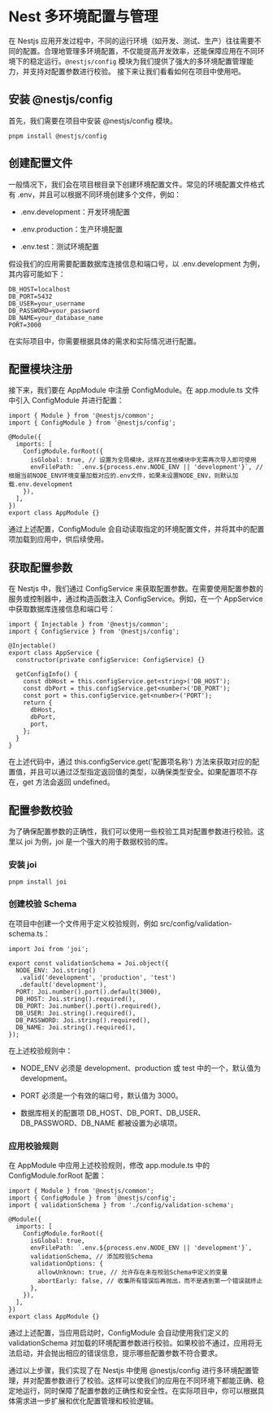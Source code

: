 # Nest 多环境配置与管理

在 Nestjs 应用开发过程中，不同的运行环境（如开发、测试、生产）往往需要不同的配置。合理地管理多环境配置，不仅能提高开发效率，还能保障应用在不同环境下的稳定运行。`@nestjs/config` 模块为我们提供了强大的多环境配置管理能力，并支持对配置参数进行校验。 接下来让我们看看如何在项目中使用吧。

## 安装 @nestjs/config

首先，我们需要在项目中安装 @nestjs/config 模块。

```
pnpm install @nestjs/config
```

## 创建配置文件

一般情况下，我们会在项目根目录下创建环境配置文件。常见的环境配置文件格式有 .env，并且可以根据不同环境创建多个文件，例如：

- .env.development：开发环境配置

- .env.production：生产环境配置

- .env.test：测试环境配置

假设我们的应用需要配置数据库连接信息和端口号，以 .env.development 为例，其内容可能如下：

```
DB_HOST=localhost
DB_PORT=5432
DB_USER=your_username
DB_PASSWORD=your_password
DB_NAME=your_database_name
PORT=3000
```

在实际项目中，你需要根据具体的需求和实际情况进行配置。

## 配置模块注册

接下来，我们要在 AppModule 中注册 ConfigModule。在 app.module.ts 文件中引入 ConfigModule 并进行配置：

```
import { Module } from '@nestjs/common';
import { ConfigModule } from '@nestjs/config';

@Module({
  imports: [
    ConfigModule.forRoot({
      isGlobal: true, // 设置为全局模块，这样在其他模块中无需再次导入即可使用
      envFilePath: `.env.${process.env.NODE_ENV || 'development'}`, // 根据当前NODE_ENV环境变量加载对应的.env文件，如果未设置NODE_ENV，则默认加载.env.development
    }),
  ],
})
export class AppModule {}
```

通过上述配置，ConfigModule 会自动读取指定的环境配置文件，并将其中的配置项加载到应用中，供后续使用。

## 获取配置参数

在 Nestjs 中，我们通过 ConfigService 来获取配置参数。在需要使用配置参数的服务或控制器中，通过构造函数注入 ConfigService。例如，在一个 AppService 中获取数据库连接信息和端口号：

```
import { Injectable } from '@nestjs/common';
import { ConfigService } from '@nestjs/config';

@Injectable()
export class AppService {
  constructor(private configService: ConfigService) {}

  getConfigInfo() {
    const dbHost = this.configService.get<string>('DB_HOST');
    const dbPort = this.configService.get<number>('DB_PORT');
    const port = this.configService.get<number>('PORT');
    return {
      dbHost,
      dbPort,
      port,
    };
  }
}
```

在上述代码中，通过 this.configService.get('配置项名称') 方法来获取对应的配置值，并且可以通过泛型指定返回值的类型，以确保类型安全。如果配置项不存在，get 方法会返回 undefined。

## 配置参数校验

为了确保配置参数的正确性，我们可以使用一些校验工具对配置参数进行校验。这里以 joi 为例，joi 是一个强大的用于数据校验的库。

### 安装 joi

```
pnpm install joi
```

### 创建校验 Schema

在项目中创建一个文件用于定义校验规则，例如 src/config/validation-schema.ts：

```
import Joi from 'joi';

export const validationSchema = Joi.object({
  NODE_ENV: Joi.string()
   .valid('development', 'production', 'test')
   .default('development'),
  PORT: Joi.number().port().default(3000),
  DB_HOST: Joi.string().required(),
  DB_PORT: Joi.number().port().required(),
  DB_USER: Joi.string().required(),
  DB_PASSWORD: Joi.string().required(),
  DB_NAME: Joi.string().required(),
});
```

在上述校验规则中：

- NODE_ENV 必须是 development、production 或 test 中的一个，默认值为 development。

- PORT 必须是一个有效的端口号，默认值为 3000。

- 数据库相关的配置项 DB_HOST、DB_PORT、DB_USER、DB_PASSWORD、DB_NAME 都被设置为必填项。

### 应用校验规则

在 AppModule 中应用上述校验规则，修改 app.module.ts 中的 ConfigModule.forRoot 配置：

```
import { Module } from '@nestjs/common';
import { ConfigModule } from '@nestjs/config';
import { validationSchema } from './config/validation-schema';

@Module({
  imports: [
    ConfigModule.forRoot({
      isGlobal: true,
      envFilePath: `.env.${process.env.NODE_ENV || 'development'}`,
      validationSchema, // 添加校验Schema
      validationOptions: {
        allowUnknown: true, // 允许存在未在校验Schema中定义的变量
        abortEarly: false, // 收集所有错误后再抛出，而不是遇到第一个错误就终止
      },
    }),
  ],
})
export class AppModule {}
```

通过上述配置，当应用启动时，ConfigModule 会自动使用我们定义的 validationSchema 对加载的环境配置参数进行校验。如果校验不通过，应用将无法启动，并会抛出相应的错误信息，提示哪些配置参数不符合要求。

通过以上步骤，我们实现了在 Nestjs 中使用 @nestjs/config 进行多环境配置管理，并对配置参数进行了校验。这样可以使我们的应用在不同环境下都能正确、稳定地运行，同时保障了配置参数的正确性和安全性。在实际项目中，你可以根据具体需求进一步扩展和优化配置管理和校验逻辑。